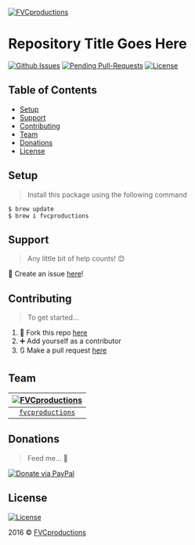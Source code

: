 [![FVCproductions](https://avatars1.githubusercontent.com/u/4284691?v=3&s=200)](http://fvcproductions.com)

# Repository Title Goes Here

[![Github Issues](http://githubbadges.herokuapp.com/fvcproductions/readme/issues.svg?style=flat-square)](https://github.com/fvcproductions/readme/issues) [![Pending Pull-Requests](http://githubbadges.herokuapp.com/fvcproductions/readme/pulls.svg?style=flat-square)](https://github.com/fvcproductions/readme/pulls) [![License](http://img.shields.io/:license-mit-blue.svg?style=flat-square)](http://badges.mit-license.org)

## Table of Contents

- [Setup](#setup)
- [Support](#support)
- [Contributing](#contributing)
- [Team](#team)
- [Donations](#donations)
- [License](#license)

## Setup

> Install this package using the following command

```shell
$ brew update
$ brew i fvcproductions
```

## Support

> Any little bit of help counts! 😊

🔨 Create an issue [here](https://github.com/fvcproductions/readme/issues)!

## Contributing

> To get started...

1. 🍴 Fork this repo [here](https://github.com/fvcproductions/readme#fork-destination-box)
2. ➕ Add yourself as a contributor
3. 🔃 Make a pull request [here](https://github.com/fvcproductions/readme/compare)

## Team

[![FVCproductions](https://avatars1.githubusercontent.com/u/4284691?v=3&s=200)](http://fvcproductions.com) |
:---:|
[`fvcproductions`](http://fvcproductions.com) |

## Donations

> Feed me... 🍕

[![Donate via PayPal](https://raw.github.com/xioTechnologies/PayPal-Button/master/PayPal%20Button.png)](http://paypal.me/fvcproductions)

## License

[![License](http://img.shields.io/:license-mit-blue.svg?style=flat-square)](http://badges.mit-license.org)

2016 © [FVCproductions](http://fvcproductions.com)
